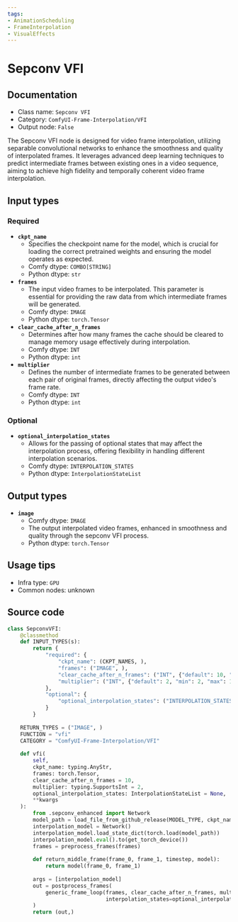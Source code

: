 ```yaml
---
tags:
- AnimationScheduling
- FrameInterpolation
- VisualEffects
---
```


# Sepconv VFI
## Documentation
- Class name: `Sepconv VFI`
- Category: `ComfyUI-Frame-Interpolation/VFI`
- Output node: `False`

The Sepconv VFI node is designed for video frame interpolation, utilizing separable convolutional networks to enhance the smoothness and quality of interpolated frames. It leverages advanced deep learning techniques to predict intermediate frames between existing ones in a video sequence, aiming to achieve high fidelity and temporally coherent video frame interpolation.
## Input types
### Required
- **`ckpt_name`**
    - Specifies the checkpoint name for the model, which is crucial for loading the correct pretrained weights and ensuring the model operates as expected.
    - Comfy dtype: `COMBO[STRING]`
    - Python dtype: `str`
- **`frames`**
    - The input video frames to be interpolated. This parameter is essential for providing the raw data from which intermediate frames will be generated.
    - Comfy dtype: `IMAGE`
    - Python dtype: `torch.Tensor`
- **`clear_cache_after_n_frames`**
    - Determines after how many frames the cache should be cleared to manage memory usage effectively during interpolation.
    - Comfy dtype: `INT`
    - Python dtype: `int`
- **`multiplier`**
    - Defines the number of intermediate frames to be generated between each pair of original frames, directly affecting the output video's frame rate.
    - Comfy dtype: `INT`
    - Python dtype: `int`
### Optional
- **`optional_interpolation_states`**
    - Allows for the passing of optional states that may affect the interpolation process, offering flexibility in handling different interpolation scenarios.
    - Comfy dtype: `INTERPOLATION_STATES`
    - Python dtype: `InterpolationStateList`
## Output types
- **`image`**
    - Comfy dtype: `IMAGE`
    - The output interpolated video frames, enhanced in smoothness and quality through the sepconv VFI process.
    - Python dtype: `torch.Tensor`
## Usage tips
- Infra type: `GPU`
- Common nodes: unknown


## Source code
```python
class SepconvVFI:
    @classmethod
    def INPUT_TYPES(s):
        return {
            "required": {
                "ckpt_name": (CKPT_NAMES, ),
                "frames": ("IMAGE", ),
                "clear_cache_after_n_frames": ("INT", {"default": 10, "min": 1, "max": 1000}),
                "multiplier": ("INT", {"default": 2, "min": 2, "max": 1000})
            },
            "optional": {
                "optional_interpolation_states": ("INTERPOLATION_STATES", )
            }
        }
    
    RETURN_TYPES = ("IMAGE", )
    FUNCTION = "vfi"
    CATEGORY = "ComfyUI-Frame-Interpolation/VFI"
    
    def vfi(
        self,
        ckpt_name: typing.AnyStr,
        frames: torch.Tensor,
        clear_cache_after_n_frames = 10,
        multiplier: typing.SupportsInt = 2,
        optional_interpolation_states: InterpolationStateList = None,
        **kwargs
    ):
        from .sepconv_enhanced import Network
        model_path = load_file_from_github_release(MODEL_TYPE, ckpt_name)
        interpolation_model = Network()
        interpolation_model.load_state_dict(torch.load(model_path))
        interpolation_model.eval().to(get_torch_device())
        frames = preprocess_frames(frames)
        
        def return_middle_frame(frame_0, frame_1, timestep, model):
            return model(frame_0, frame_1)
        
        args = [interpolation_model]
        out = postprocess_frames(
            generic_frame_loop(frames, clear_cache_after_n_frames, multiplier, return_middle_frame, *args, 
                               interpolation_states=optional_interpolation_states, use_timestep=False, dtype=torch.float32)
        )
        return (out,)

```
